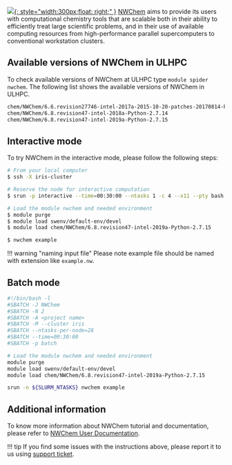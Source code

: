 [![](https://upload.wikimedia.org/wikipedia/en/a/a2/MS3_NWChem.logo3.png){: style="width:300px;float: right;" }](https://nwchemgit.github.io/)
[NWChem](https://nwchemgit.github.io/) aims to provide its users with computational chemistry tools that
are scalable both in their ability to efficiently treat large scientific
problems, and in their use of available computing resources from
high-performance parallel supercomputers to conventional workstation clusters.

## Available versions of NWChem in ULHPC
To check available versions of NWChem at ULHPC type `module spider nwchem`.
The following list shows the available versions of NWChem in ULHPC.

```bash
chem/NWChem/6.6.revision27746-intel-2017a-2015-10-20-patches-20170814-Python-2.7.13
chem/NWChem/6.8.revision47-intel-2018a-Python-2.7.14
chem/NWChem/6.8.revision47-intel-2019a-Python-2.7.15
```

## Interactive mode
To try NWChem in the interactive mode, please follow the following steps:

```bash
# From your local computer
$ ssh -X iris-cluster

# Reserve the node for interactive computation
$ srun -p interactive --time=00:30:00 --ntasks 1 -c 4 --x11 --pty bash -i  # OR si [...]

# Load the module nwchem and needed environment 
$ module purge
$ module load swenv/default-env/devel
$ module load chem/NWChem/6.8.revision47-intel-2019a-Python-2.7.15

$ nwchem example
```

!!! warning "naming input file"
    Please note example file should be named with extension like `example.nw`.
    

## Batch mode
```bash
#!/bin/bash -l
#SBATCH -J NWChem
#SBATCH -N 2
#SBATCH -A <project name>
#SBATCH -M --cluster iris 
#SBATCH --ntasks-per-node=28
#SBATCH --time=00:30:00
#SBATCH -p batch

# Load the module nwchem and needed environment 
module purge 
module load swenv/default-env/devel
module load chem/NWChem/6.8.revision47-intel-2019a-Python-2.7.15

srun -n ${SLURM_NTASKS} nwchem example 
```
## Additional information
To know more information about NWChem tutorial and documentation,
please refer to [NWChem User Documentation](https://nwchemgit.github.io/Home.html).

!!! tip
    If you find some issues with the instructions above,
    please report it to us using [support ticket](https://hpc.uni.lu/support).